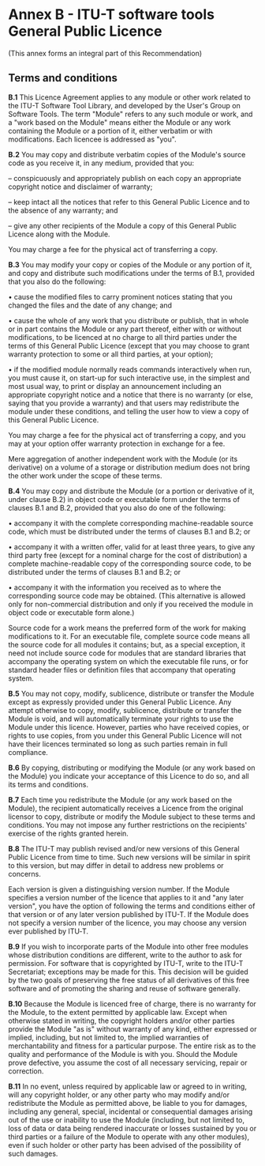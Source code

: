 # Annex B - ITU-T software tools General Public Licence

(This annex forms an integral part of this Recommendation)

## Terms and conditions

**B.1**  This Licence Agreement applies to any module or other work related to the ITU-T Software Tool Library, and developed by the User&#39;s Group on Software Tools. The term "Module" refers to any such module or work, and a "work based on the Module" means either the Module or any work containing the Module or a portion of it, either verbatim or with modifications. Each licencee is addressed as "you".

**B.2**  You may copy and distribute verbatim copies of the Module&#39;s source code as you receive it, in any medium, provided that you:

– conspicuously and appropriately publish on each copy an appropriate copyright notice and disclaimer of warranty;

– keep intact all the notices that refer to this General Public Licence and to the absence of any warranty; and

– give any other recipients of the Module a copy of this General Public Licence along with the Module.

You may charge a fee for the physical act of transferring a copy.

**B.3**  You may modify your copy or copies of the Module or any portion of it, and copy and distribute such modifications under the terms of B.1, provided that you also do the following:

• cause the modified files to carry prominent notices stating that you changed the files and the date of any change; and

• cause the whole of any work that you distribute or publish, that in whole or in part contains the Module or any part thereof, either with or without modifications, to be licenced at no charge to all third parties under the terms of this General Public Licence (except that you may choose to grant warranty protection to some or all third parties, at your option);

• if the modified module normally reads commands interactively when run, you must cause it, on start-up for such interactive use, in the simplest and most usual way, to print or display an announcement including an appropriate copyright notice and a notice that there is no warranty (or else, saying that you provide a warranty) and that users may redistribute the module under these conditions, and telling the user how to view a copy of this General Public Licence.

You may charge a fee for the physical act of transferring a copy, and you may at your option offer warranty protection in exchange for a fee.

Mere aggregation of another independent work with the Module (or its derivative) on a volume of a storage or distribution medium does not bring the other work under the scope of these terms.

**B.4**  You may copy and distribute the Module (or a portion or derivative of it, under clause B.2) in object code or executable form under the terms of clauses B.1 and B.2, provided that you also do one of the following:

• accompany it with the complete corresponding machine-readable source code, which must be distributed under the terms of clauses B.1 and B.2; or

• accompany it with a written offer, valid for at least three years, to give any third party free (except for a nominal charge for the cost of distribution) a complete machine-readable copy of the corresponding source code, to be distributed under the terms of clauses B.1 and B.2; or

• accompany it with the information you received as to where the corresponding source code may be obtained. (This alternative is allowed only for non-commercial distribution and only if you received the module in object code or executable form alone.)

Source code for a work means the preferred form of the work for making modifications to it. For an executable file, complete source code means all the source code for all modules it contains; but, as a special exception, it need not include source code for modules that are standard libraries that accompany the operating system on which the executable file runs, or for standard header files or definition files that accompany that operating system.

**B.5**  You may not copy, modify, sublicence, distribute or transfer the Module except as expressly provided under this General Public Licence. Any attempt otherwise to copy, modify, sublicence, distribute or transfer the Module is void, and will automatically terminate your rights to use the Module under this licence. However, parties who have received copies, or rights to use copies, from you under this General Public Licence will not have their licences terminated so long as such parties remain in full compliance.

**B.6**  By copying, distributing or modifying the Module (or any work based on the Module) you indicate your acceptance of this Licence to do so, and all its terms and conditions.

**B.7**  Each time you redistribute the Module (or any work based on the Module), the recipient automatically receives a Licence from the original licensor to copy, distribute or modify the Module subject to these terms and conditions. You may not impose any further restrictions on the recipients&#39; exercise of the rights granted herein.

**B.8**  The ITU-T may publish revised and/or new versions of this General Public Licence from time to time. Such new versions will be similar in spirit to this version, but may differ in detail to address new problems or concerns.

Each version is given a distinguishing version number. If the Module specifies a version number of the licence that applies to it and "any later version", you have the option of following the terms and conditions either of that version or of any later version published by ITU-T. If the Module does not specify a version number of the licence, you may choose any version ever published by ITU‑T.

**B.9**  If you wish to incorporate parts of the Module into other free modules whose distribution conditions are different, write to the author to ask for permission. For software that is copyrighted by ITU-T, write to the ITU-T Secretariat; exceptions may be made for this. This decision will be guided by the two goals of preserving the free status of all derivatives of this free software and of promoting the sharing and reuse of software generally.

**B.10**  Because the Module is licenced free of charge, there is no warranty for the Module, to the extent permitted by applicable law. Except when otherwise stated in writing, the copyright holders and/or other parties provide the Module "as is" without warranty of any kind, either expressed or implied, including, but not limited to, the implied warranties of merchantability and fitness for a particular purpose. The entire risk as to the quality and performance of the Module is with you. Should the Module prove defective, you assume the cost of all necessary servicing, repair or correction.

**B.11**  In no event, unless required by applicable law or agreed to in writing, will any copyright holder, or any other party who may modify and/or redistribute the Module as permitted above, be liable to you for damages, including any general, special, incidental or consequential damages arising out of the use or inability to use the Module (including, but not limited to, loss of data or data being rendered inaccurate or losses sustained by you or third parties or a failure of the Module to operate with any other modules), even if such holder or other party has been advised of the possibility of such damages.
